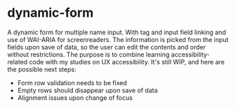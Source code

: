 # dynamic-form
A dynamic form for multiple name input. With tag and input field linking and use of WAI-ARIA for screenreaders. The information is picked from the input fields upon save of data, so the user can edit the contents and order without restrictions.
The purpose is to combine learning accessibility-related code with my studies on UX accessibility.
It's still WIP, and here are the possible next steps:
* Form row validation needs to be fixed
* Empty rows should disappear upon save of data
* Alignment issues upon change of focus
